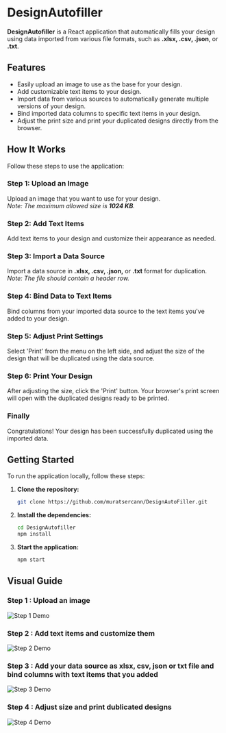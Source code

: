 # DesignAutofiller

**DesignAutofiller** is a React application that automatically fills your design using data imported from various file formats, such as **.xlsx, .csv, .json**, or **.txt**.

## Features

- Easily upload an image to use as the base for your design.
- Add customizable text items to your design.
- Import data from various sources to automatically generate multiple versions of your design.
- Bind imported data columns to specific text items in your design.
- Adjust the print size and print your duplicated designs directly from the browser.

## How It Works

Follow these steps to use the application:

### Step 1: Upload an Image
Upload an image that you want to use for your design.  
*Note: The maximum allowed size is **1024 KB**.*

### Step 2: Add Text Items
Add text items to your design and customize their appearance as needed.

### Step 3: Import a Data Source
Import a data source in **.xlsx, .csv, .json,** or **.txt** format for duplication.  
*Note: The file should contain a header row.*

### Step 4: Bind Data to Text Items
Bind columns from your imported data source to the text items you've added to your design.

### Step 5: Adjust Print Settings
Select 'Print' from the menu on the left side, and adjust the size of the design that will be duplicated using the data source.

### Step 6: Print Your Design
After adjusting the size, click the 'Print' button. Your browser's print screen will open with the duplicated designs ready to be printed.

### Finally
Congratulations! Your design has been successfully duplicated using the imported data.

## Getting Started

To run the application locally, follow these steps:

1. **Clone the repository:**
   ```bash
   git clone https://github.com/muratsercann/DesignAutoFiller.git
2. **Install the dependencies:**
   ```bash
   cd DesignAutofiller
   npm install
3. **Start the application:**
   ```bash
   npm start

## Visual Guide

### Step 1 : Upload an image
![Step 1 Demo](./client/src/components/images/step1.gif)

### Step 2 : Add text items and customize them
![Step 2 Demo](./client/src/components/images/step2.gif)

### Step 3 : Add your data source as xlsx, csv, json or txt file and bind columns with text items that you added
![Step 3 Demo](./client/src/components/images/step3.gif)

### Step 4 : Adjust size and print dublicated designs
![Step 4 Demo](./client/src/components/images/step4.gif)
